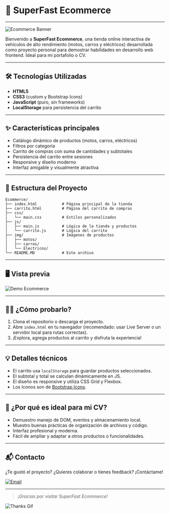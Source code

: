 # 🚀 SuperFast Ecommerce

---

![Ecommerce Banner](https://media.giphy.com/media/3o7aD2saalBwwftBIY/giphy.gif)

Bienvenido a **SuperFast Ecommerce**, una tienda online interactiva de vehículos de alto rendimiento (motos, carros y eléctricos) desarrollada como proyecto personal para demostrar habilidades en desarrollo web frontend. Ideal para mi portafolio o CV.

---

## 🛠️ Tecnologías Utilizadas

- **HTML5**
- **CSS3** (custom y Bootstrap Icons)
- **JavaScript** (puro, sin frameworks)
- **LocalStorage** para persistencia del carrito

---

## ✨ Características principales

- Catálogo dinámico de productos (motos, carros, eléctricos)
- Filtros por categoría
- Carrito de compras con suma de cantidades y subtotales
- Persistencia del carrito entre sesiones
- Responsive y diseño moderno
- Interfaz amigable y visualmente atractiva

---

## 📂 Estructura del Proyecto

```
Ecommerce/
├── index.html           # Página principal de la tienda
├── carrito.html         # Página del carrito de compras
├── css/
│   └── main.css         # Estilos personalizados
├── js/
│   ├── main.js          # Lógica de la tienda y productos
│   └── carrito.js       # Lógica del carrito
├── img/                 # Imágenes de productos
│   ├── motos/
│   ├── carros/
│   └── Electricos/
└── README.MD            # Este archivo
```

---

## 🖥️ Vista previa

![Demo Ecommerce](https://media.giphy.com/media/26ufnwz3wDUli7GU0/giphy.gif)

---

## 👨‍💻 ¿Cómo probarlo?

1. Clona el repositorio o descarga el proyecto.
2. Abre `index.html` en tu navegador (recomendado: usar Live Server o un servidor local para rutas correctas).
3. ¡Explora, agrega productos al carrito y disfruta la experiencia!

---

## 💡 Detalles técnicos

- El carrito usa `localStorage` para guardar productos seleccionados.
- El subtotal y total se calculan dinámicamente en JS.
- El diseño es responsive y utiliza CSS Grid y Flexbox.
- Los íconos son de [Bootstrap Icons](https://icons.getbootstrap.com/).

---

## 🤩 ¿Por qué es ideal para mi CV?

- Demuestro manejo de DOM, eventos y almacenamiento local.
- Muestro buenas prácticas de organización de archivos y código.
- Interfaz profesional y moderna.
- Fácil de ampliar y adaptar a otros productos o funcionalidades.

---

## 📬 Contacto

¿Te gustó el proyecto? ¿Quieres colaborar o tienes feedback? ¡Contáctame!

[![Email](https://img.shields.io/badge/email-contacto-blue?style=flat&logo=gmail)](mailto:sebasmoreno744@gmail.com)

---

> _¡Gracias por visitar SuperFast Ecommerce!_

![Thanks Gif](https://media.giphy.com/media/v1.Y2lkPWVjZjA1ZTQ3Y2wyMDhtNm0zeWZkZW8yOHNlang4NHdkbG5vNm00OHF1MDlod3p1bSZlcD12MV9naWZzX3NlYXJjaCZjdD1n/JVXU0uN1l6wdq/giphy.gif)
